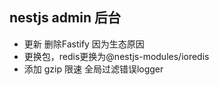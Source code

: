 ## nestjs admin 后台

- 更新 删除Fastify 因为生态原因
- 更换包，redis更换为@nestjs-modules/ioredis
- 添加 gzip 限速 全局过滤错误logger
